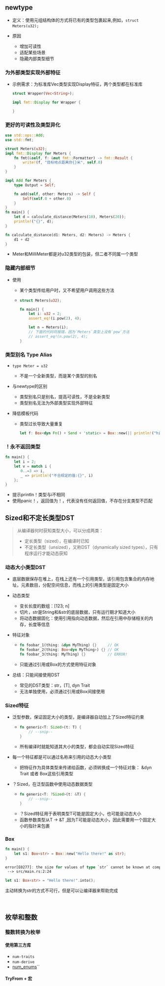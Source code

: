 ## newtype

* 定义：使用元组结构体的方式将已有的类型包裹起来,例如，`struct Meters(u32);`​
* 原因

  * 增加可读性
  * 适配某些场景
  * 隐藏内部类型细节

### 为外部类型实现外部特征

* 示例需求：为标准库Vec类型实现Display特征，两个类型都在标准库

  ```rust
  struct Wrapper(Vec<String>);

  impl fmt::Display for Wrapper {

  }
  ```

### 更好的可读性及类型异化

```rust
use std::ops::Add;
use std::fmt;

struct Meters(u32);
impl fmt::Display for Meters {
    fn fmt(&self, f: &mut fmt::Formatter) -> fmt::Result {
        write!(f, "目标地点距离你{}米", self.0)
    }
}

impl Add for Meters {
    type Output = Self;

    fn add(self, other: Meters) -> Self {
        Self(self.0 + other.0)
    }
}
fn main() {
    let d = calculate_distance(Meters(10), Meters(20));
    println!("{}", d);
}

fn calculate_distance(d1: Meters, d2: Meters) -> Meters {
    d1 + d2
}
```

* Meter和MilliMeter都是对u32类型的包装，但二者不同属一个类型

### 隐藏内部细节

* 使用

  * 某个类型传给用户时，又不希望用户调用这些方法
  * ```rust
    struct Meters(u32);

    fn main() {
        let i: u32 = 2;
        assert_eq!(i.pow(2), 4);

        let n = Meters(i);
        // 下面的代码将报错，因为`Meters`类型上没有`pow`方法
        // assert_eq!(n.pow(2), 4);
    }
    ```

### 类型别名 Type Alias

* ​`type Meter = u32`

  * 不是一个全新类型，而是某个类型的别名
* 与newtype的区别

  * 类型别名只是别名，提高可读性，不是全新类型
  * 类型别名无法为外部类型实现外部特征
* 降低模板代码

  * 类型过长导致大量重复

    ```rust
    let f: Box<dyn Fn() + Send + 'static> = Box::new(|| println!("hi"));
    ```

### ！永不返回类型

```rust
fn main() {
    let i = 2;
    let v = match i {
       0..=3 => i,
       _ => println!("不合规定的值:{}", i)
    };
}
```

* 提示println！类型与i不相同
* 使用panic！，返回值为！，代表没有任何返回值，不存在分支类型不匹配

## Sized和不定长类型DST

> 从编译器何时获知类型大小，可以分成两类：
>
> * 定长类型（sized），在编译时已知
> * 不定长类型（unsized），又称DST（dynamically sized types），只有程序运行才能动态获知

### 动态大小类型DST

* 底层数据保存在堆上，在栈上还有一个引用类型，该引用包含集合的内存地址，元素数目，分配空间信息，而栈上的引用类型是固定大小

* 动态类型

  * 变长长度的数组：[123; n]
  * 切片，str是String和&str的底层数据，只有运行期才知道大小
  * 将动态数据固化：使用引用指向动态数据，然后在引用中存储相关的内存，长度等信息
* 特征对象

  * ```rust
    fn foobar_1(thing: &dyn MyThing) {}     // OK
    fn foobar_2(thing: Box<dyn MyThing>) {} // OK
    fn foobar_3(thing: MyThing) {}          // ERROR!
    ```
  * 只能通过引用或Box的方式使用特征对象
* 总结：只能间接使用DST

  * 常见的DST类型：str，[T], dyn Trait
  * 无法单独使用，必须通过引用或Box间接使用

### Sized特征

* 泛型参数，保证固定大小的类型，是编译器自动加上了Sized特征约束

  * ```rust
    fn generic<T: Sized>(t: T) {
        // --snip--
    }
    ```
  * 所有编译时就能知道其大小的类型，都会自动实现Sized特征
* 每一个特征都是可以通过名称来引用的动态大小类型

  * 把特征作为具体类型来传递给函数，必须转换成一个特征对象： &dyn Trait 或者 Box<dyn Trait>这些引用类型
* ？Sized，在泛型函数中使用动态数据类型

  * ```rust
    fn generic<T: ?Sized>(t: &T) {
        // --snip--
    }
    ```
  * ？Sized特征用于表明类型T可能是固定大小，也可能是动态大小
  * 函数参数类型从T -> &T ,因为T可能是动态大小，因此需要用一个固定大小的指针来包裹

### Box<str>

```rust
fn main() {
    let s1: Box<str> = Box::new("Hello there!" as str);
}

error[E0277]: the size for values of type `str` cannot be known at compilation time
 --> src/main.rs:2:24
```

```rust
let s1: Box<str> = "Hello there!".into();
```

主动转换为str的方式不可行，但是可以让编译器来帮助完成

‍

## 枚举和整数

### 整数转换为枚举

#### 使用第三方库

* `num-traits`
* `num-derive`
* ​[num_enums]()``​

#### TryFrom + 宏

‍
